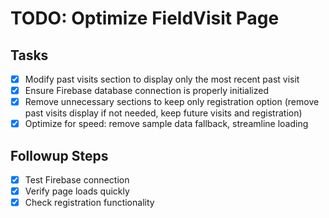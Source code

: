 # TODO: Optimize FieldVisit Page

## Tasks
- [x] Modify past visits section to display only the most recent past visit
- [x] Ensure Firebase database connection is properly initialized
- [x] Remove unnecessary sections to keep only registration option (remove past visits display if not needed, keep future visits and registration)
- [x] Optimize for speed: remove sample data fallback, streamline loading

## Followup Steps
- [x] Test Firebase connection
- [x] Verify page loads quickly
- [x] Check registration functionality
